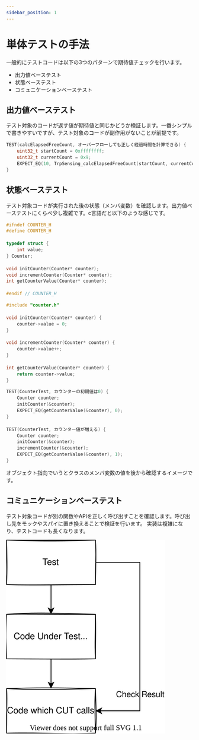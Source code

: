 ```yaml
---
sidebar_position: 1
---
```


# 単体テストの手法

一般的にテストコードは以下の3つのパターンで期待値チェックを行います。

- 出力値ベーステスト
- 状態ベーステスト
- コミュニケーションベーステスト

## 出力値ベーステスト

テスト対象のコードが返す値が期待値と同じかどうか検証します。一番シンプルで書きやすいですが、テスト対象のコードが副作用がないことが前提です。


```c title="出力値ベーステスト"
TEST(calcElapsedFreeCount, オーバーフローしても正しく経過時間を計算できる) {
    uint32_t startCount = 0xffffffff;
    uint32_t currentCount = 0x9;
    EXPECT_EQ(10, TrpSensing_calcElapsedFreeCount(startCount, currentCount));
}
```

## 状態ベーステスト

テスト対象コードが実行された後の状態（メンバ変数）を確認します。出力値ベーステストにくらべ少し複雑です。c言語だと以下のような感じです。

```c title="プロダクトコード couter.h"
#ifndef COUNTER_H
#define COUNTER_H

typedef struct {
    int value;
} Counter;

void initCounter(Counter* counter);
void incrementCounter(Counter* counter);
int getCounterValue(Counter* counter);

#endif // COUNTER_H
```

```c title="プロダクトコード couter.c"
#include "counter.h"

void initCounter(Counter* counter) {
    counter->value = 0;
}

void incrementCounter(Counter* counter) {
    counter->value++;
}

int getCounterValue(Counter* counter) {
    return counter->value;
}
```

```c title="テストコード testCounter.c"
TEST(CounterTest, カウンターの初期値は0) {
    Counter counter;
    initCounter(&counter);
    EXPECT_EQ(getCounterValue(&counter), 0);
}

TEST(CounterTest, カウンター値が増える) {
    Counter counter;
    initCounter(&counter);
    incrementCounter(&counter);
    EXPECT_EQ(getCounterValue(&counter), 1);
}
```

オブジェクト指向でいうとクラスのメンバ変数の値を後から確認するイメージです。

## コミュニケーションベーステスト

テスト対象コードが別の関数やAPIを正しく呼び出すことを確認します。呼び出し先をモックやスパイに置き換えることで検証を行います。
実装は複雑になり、テストコードも長くなります。

![./img/communicationTest.svg](../../../../../docs/guide/img/communicationTest.svg)
